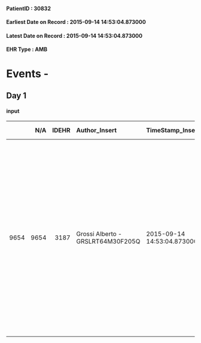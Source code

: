 
#### PatientID : 30832
#### Earliest Date on Record : 2015-09-14 14:53:04.873000
#### Latest Date on Record : 2015-09-14 14:53:04.873000
#### EHR Type : AMB

# Events - 

## Day 1

#### input
|      |    N/A |   IDEHR | Author_Insert                     | TimeStamp_Insert           | EHRType   |   PatientID |   IDDigitalSignDocument | persone_vicine   |   Unnamed: 0_x.1 |   IDANAMNESI_SOCIALE | Patient   | FamigliaAltro   | Paziente_T   | FamigliaAltro_T   |   Non_Rilevabile_x.1 | Note_Non_Rilevabile_x.1   | opt_Problemi   | chk_contr_sintomi   | opt_paziente_a   | opt_famiglia_a      | opt_adeguatezza   | opt_paziente_solo   | opt_presente_assente   | Caregiver_principale    | ds_familiari_coinv                                                                                          | ds_note_prio                                                                                                                                                                                                                                                                                                                        | Needs     | Domestic partnership   |
|-----:|-------:|--------:|:----------------------------------|:---------------------------|:----------|------------:|------------------------:|:-----------------|-----------------:|---------------------:|:----------|:----------------|:-------------|:------------------|---------------------:|:--------------------------|:---------------|:--------------------|:-----------------|:--------------------|:------------------|:--------------------|:-----------------------|:------------------------|:------------------------------------------------------------------------------------------------------------|:------------------------------------------------------------------------------------------------------------------------------------------------------------------------------------------------------------------------------------------------------------------------------------------------------------------------------------|:----------|:-----------------------|
| 9654 |   9654 |    3187 | Grossi Alberto - GRSLRT64M30F205Q | 2015-09-14 14:53:04.873000 | AMB       |       30832 |                  136530 | N/A              |             1411 |                  967 | No#0      | Si#1            | No#0         | Si#1              |                    0 | NR                        | Si#1           | controllo sintomi#0 | Indefinite#2     | Sovradimensionate#0 | Da valutare#2     | No#0                | Presente#1             | son and daughter in law | Vive presso il circo Orfei e nei carrozzoni del circo vivono i figli e altri parenti che si occupano di lei | La famiglia ha chiamato nel WE per chiedere il posizionamento di una idratazione. Ho spiegato che l'idratazione √® un intervento terapeutico che deve essere vagliato e disposto dal medico. Ho cercato anche di anticipare che probabilmente non sar√† l'eventuale terapia idratante a cambiare il trend di perdita di performance | Clinici#0 | Altri parenti#3        |


